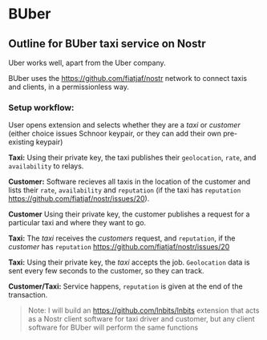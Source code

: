 # BUber
## Outline for BUber taxi service on Nostr

Uber works well, apart from the Uber company.

BUber uses the https://github.com/fiatjaf/nostr network to connect taxis and clients, in a permissionless way.

### Setup workflow:

User opens extension and selects whether they are a *taxi* or *customer* (either choice issues Schnoor keypair, or they can add their own pre-existing keypair)

**Taxi:** Using their private key, the taxi publishes their `geolocation`, `rate`, and `availability` to relays.

**Customer:** Software recieves all taxis in the location of the customer and lists their `rate`, `availability` and `reputation` (if the taxi has `reputation` https://github.com/fiatjaf/nostr/issues/20).

**Customer** Using their private key, the customer publishes a request for a particular taxi and where they want to go.

**Taxi:** The *taxi* receives the *customers* request, and `reputation`, if the *customer* has `reputation` https://github.com/fiatjaf/nostr/issues/20

**Taxi:** Using their private key, the *taxi* accepts the job. `Geolocation` data is sent every few seconds to the customer, so they can track.

**Customer/Taxi:** Service happens, `reputation` is given at the end of the transaction.

> Note: I will build an https://github.com/lnbits/lnbits extension that acts as a Nostr client software for taxi driver and customer, but any client software for BUber will perform the same functions
